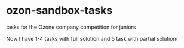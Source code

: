 # ozon-sandbox-tasks
tasks for the Ozone company competition for juniors

Now I have 1-4 tasks with full solution and 5 task with partial solution(
